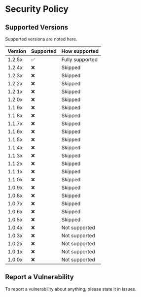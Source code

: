 # Security Policy

## Supported Versions

Supported versions are noted here.

| Version | Supported |        How supported|
| ------- | ------------------ |-----------------|
| 1.2.5x  | :white_check_mark:  |Fully supported
| 1.2.4x  | :x:           |Skipped
| 1.2.3x  | :x:           |Skipped
| 1.2.2x  | :x:           |Skipped
| 1.2.1x  | :x:           |Skipped
| 1.2.0x  | :x:           |Skipped
| 1.1.9x  | :x:           |Skipped
| 1.1.8x  | :x:           |Skipped
| 1.1.7x  | :x:           |Skipped
| 1.1.6x  | :x:           |Skipped
| 1.1.5x  | :x:           |Skipped
| 1.1.4x  | :x:           |Skipped
| 1.1.3x  | :x:           |Skipped
| 1.1.2x  | :x:           |Skipped
| 1.1.1x  | :x:           |Skipped
| 1.1.0x  | :x:           |Skipped
| 1.0.9x  | :x:           |Skipped
| 1.0.8x  | :x:           |Skipped
| 1.0.7x  | :x:           |Skipped
| 1.0.6x  | :x:           |Skipped
| 1.0.5x  | :x:           |Skipped
| 1.0.4x  | :x:           | Not supported
| 1.0.3x  | :x:           | Not supported
| 1.0.2x  | :x:           |Not supported
| 1.0.1x  | :x:           |Not supported
| 1.0.0x  | :x:           |Not supported

## Report a Vulnerability

To report a vulnerability about anything, please state it in issues.
